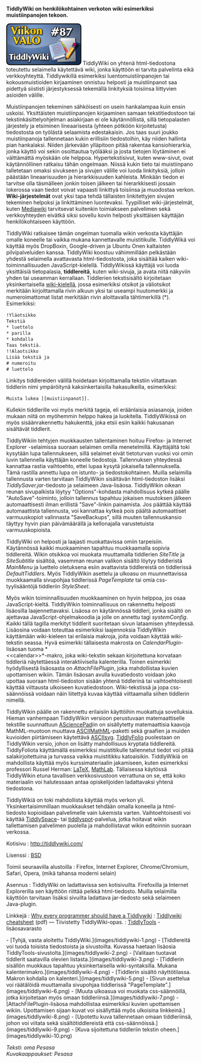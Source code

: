 <!--
Title: 2x35 TiddlyWiki - Viikon VALO #87
Date: 2012/08/26
Pageimage: valo87-tiddlywiki.png
Tags: Chrome,Chromium,Firefox,Internet Explorer,Opera,Safari,Muistiinpanot,Wiki
-->

**TiddlyWiki on henkilökohtainen verkoton wiki esimerkiksi
muistiinpanojen tekoon.**

![](images/valo87-tiddlywiki.png "fig:valo87-tiddlywiki.png") TiddlyWiki on
yhtenä html-tiedostona toteutettu selaimella käytettävä wiki, jonka
käyttöön ei tarvita palvelinta eikä verkkoyhteyttä. Tiddlywikillä
esimerkiksi luentomuistiinpanojen tai kokousmuistioiden kirjaaminen
onnistuu helposti ja muistiinpanot saa pidettyä siististi järjestyksessä
tekemällä linkityksiä toisiinsa liittyvien asioiden välille.

Muistiinpanojen tekeminen sähköisesti on usein hankalampaa kuin ensin
uskoisi. Yksittäisten muistiinpanojen kirjaaminen samaan
tekstitiedostoon tai tekstinkäsittelyohjelman asiakirjaan ei ole
käytännöllistä, sillä tietopalasten järjestely ja etsiminen
lineaarisesta (yhteen pötköön kirjoitetusta) tiedostosta on työlästä
selaamista edestakaisin. Jos taas suuri joukko muistiinpanoja
tallennetaan kukin erillisiin tiedostoihin, käy niiden hallinta pian
hankalaksi. Niiden järkevään ylläpitoon pitää rakentaa kansiohierarkia,
jonka käyttö voi sekin osoittautua työlääksi ja josta tietojen
löytäminen ei välttämättä myöskään ole helppoa. Hypertekstisivut, kuten
www-sivut, ovat käytännöllinen ratkaisu tähän ongelmaan. Niissä kukin
tieto tai muistiinpano talletetaan omaksi sivukseen ja sivujen välille
voi luoda linkityksiä, jolloin päästään lineaarisuuden ja
hierarkkisuuden kahleista. Minkään tiedon ei tarvitse olla täsmälleen
jonkin toisen jälkeen tai hierarkkisesti jossain lokerossa vaan tiedot
voivat vapaasti linkittyä toisiinsa ja muodostaa verkon.
**Wiki-järjestelmät** ovat yksi tapa tehdä tällaisten linkitettyjen
sivujen tekeminen helpoksi ja linkittäminen luontevaksi. Tyypilliset
wiki-järjestelmät, kuten [Mediawiki](Mediawiki) tarvitsevat
kuitenkin toimiakseen palvelimen sekä verkkoyhteyden eivätkä siksi
sovellu kovin helposti yksittäisen käyttäjän henkilökohtaiseen käyttöön.

TiddlyWiki ratkaisee tämän ongelman tuomalla wikin verkosta käyttäjän
omalle koneelle tai vaikka mukana kannettavalle muistitikulle.
TiddlyWikä voi käyttää myös DropBoxin, Google-driven ja Ubuntu Onen
kaltaisten pilvipalveluiden kanssa. TiddlyWiki koostuu vähimmillään
pelkästään yhdestä selaimella avattavasta html-tiedostosta, joka
sisältää kaiken wiki-toiminnallisuuden JavaScript-kielellä.
TiddlyWikissä käyttäjä voi luoda yksittäisiä tietopalasia,
**tiddlereitä**, kuten wiki-sivuja, ja avata niitä näkyviin yhden tai
useamman kerrallaan. Tiddlerien tekstisisältö kirjoitetaan
yksinkertaisella
[wiki-kielellä](http://oldwiki.tiddlywiki.org/wiki/TiddlyWiki_Markup),
jossa esimerkiksi otsikot ja väliotsikot merkitään kirjoittamalla rivin
alkuun yksi tai useampi huutomerkki ja numeroimattomat listat merkitään
rivin aloittavalla tähtimerkillä (\*). Esimerkiksi:

```
!Yläotsikko
Tekstiä
* luettelo
* parilla
* kohdalla
Taas tekstiä.
!!Alaotsikko
Lisää tekstiä ja
# numeroitu
# luettelo
```

Linkitys tiddlereiden välillä hoidetaan kirjoittamalla tekstiin
viitattavan tiddlerin nimi ympäröitynä kaksinkertaisilla hakasulkeilla,
esimerkiksi:

```
Muista lukea [[muistiinpanot]].
```

Kullekin tiddlerille voi myös merkitä tageja, eli eräänlaisia
asiasanoja, joiden mukaan niitä on myöhemmin helppo hakea ja luokitella.
TiddlyWikissä on myös sisäänrakennettu hakukenttä, joka etsii esiin
kaikki hakusanan sisältävät tiddlerit.

TiddlyWikiin tehtyjen muokkausten tallentaminen hoituu Firefox- ja
Internet Explorer -selaimissa suoraan selaimen omilla menetelmillä.
Käyttäjältä toki kysytään lupa tallennukseen, sillä selaimet eivät
tietoturvan vuoksi voi omin luvin tallennella käyttäjän koneelle
tiedostoja. Tallennuksen yhteydessä kannattaa rastia vaihtoehto, ettei
lupaa kysytä jokaisella tallennuksella. Tämä rastilla annettu lupa on
istunto- ja tiedostokohtainen. Muilla selaimilla tallennusta varten
tarvitaan TiddlyWikin sisältävän html-tiedoston lisäksi
*TiddlySaver.jar*-tiedosto ja selaimeen Java-lisäosa. TiddlyWikin oikean
reunan sivupalkista löytyy "Options"-kohdasta mahdollisuus kytkeä päälle
"AutoSave"-toiminto, jolloin tallennus tapahtuu jokaisen muutoksen
jälkeen automaattisesti ilman erillistä "Save"-linkin painamista. Jos
päättää käyttää automaattista tallennusta, voi kannattaa kytkeä pois
päältä automaattiset varmuuskopiot valinnasta "SaveBackups", sillä
muuten tallennuskansio täyttyy hyvin pian päivämäärällä ja kellonajalla
varustetuista varmuuskopioista.

TiddlyWiki on helposti ja laajasti muokattavissa omiin tarpeisiin.
Käytännössä kaikki muokaaminen tapahtuu muokkaamalla sopivia
tiddlereitä. Wikin otsikkoa voi muokata muuttamalla tiddlerien
*SiteTitle* ja *SiteSubtitle* sisältöä, vasemman reunan valikon sisältö
löytyy tiddleristä *MainMenu* ja luettelo oletuksena esiin avattavista
tiddlereistä on tiddlerissä *DefaultTiddlers*. Myös TiddlyWikin asettelu
ja ulkoasu on muunnettavissa muokkaamalla sivupohjaa tiddlerissä
*PageTemplate* tai omia css-tyylisääntöjä tiddleriin *StyleSheet*.

Myös wikin toiminnallisuuden muokkaaminen on hyvin helppoa, jos osaa
JavaScript-kieltä. TiddlyWikin toiminnallisuus on rakennettu helposti
lisäosilla laajennettavaksi. Lisäosa on käytännössä tiddleri, jonka
sisältö on ajettavaa JavaScript-ohjelmakoodia ja jolle on annettu tagi
*systemConfig*. Kaikki tällä tagilla merkityt tiddlerit suoritetaan
sivun lataamisen yhteydessä. Lisäosina voidaan toteuttaa esimerkiksi
laajennoksia TiddlyWikin käyttämään wiki-kieleen tai erilaisia makroja,
joita voidaan käyttää wiki-tekstin seassa. Hyvä esimerkki tällaisesta
makrosta on *CalendarPlugin*-lisäosan tuoma * <br /><\<calendar\>\>*-makro,
joka wiki-tekstin sekaan kirjoitettuna korvataan tiddleriä näytettäessä
interaktiivisella kalenterilla. Toinen esimerkki hyödyllisestä
lisäosasta on *AttachFilePlugin*, joka mahdollistaa kuvien upottamisen
wikiin. Tämän lisäosan avulla kuvatiedosto voidaan joko upottaa suoraan
html-tiedoston sisään yhtenä tiddlerinä tai vaihtoehtoisesti käyttää
viittausta ulkoiseen kuvatiedostoon. Wiki-tekstissä ja jopa
css-säännöissä voidaan näin liitettyä kuvaa käyttää viittaamalla siihen
tiddlerin nimellä.

TiddlyWikin päälle on rakennettu erilaisiin käyttöihin muokattuja
sovelluksia. Hieman vanhempaan TiddlyWikin versioon perustuvaan
matemaattiselle tekstille suunnattuun
[ASciencePad](http://math.chapman.edu/~jipsen/asciencepad/asciencepad.html)iin
on sisällytetty matemaattisia kaavoja MathML-muotoon muuttava
[ASCIIMathML](http://www1.chapman.edu/~jipsen/mathml/asciimath.html)-paketti
sekä graafien ja muiden kuvioiden piirtämiseen käytettävä
[ASCIIsvg](http://www1.chapman.edu/~jipsen/svg/asciisvg.html).
[TiddlyFolio](http://tiddlyfolio.tiddlyspot.com/) puolestaan on
TiddlyWikin versio, johon on lisätty mahdollisuus kryptata tiddlereitä.
TiddlyFoliota käyttämällä esimerkiksi muistitikulle tallennetut tiedot
voi pitää salakirjoitettuina ja turvassa vaikka muistitikku katoaisikin.
TiddlyWikiä on mahdollista käyttää myös kurssimateriaalin jakamiseen,
kuten esimerkiksi professori Russel Herman:
[LaTeX](http://people.uncw.edu/hermanr/LaTeX/),
[MathLab](http://people.uncw.edu/hermanr/Wiki/MatlabWiki.html).
Tällaisessa käytössä TiddlyWikin etuna tavallisen verkkosivustoon
verrattuna on se, että koko materiaalin voi halutessaan antaa
opiskelijoiden ladattavaksi yhtenä tiedostona.

TiddlyWikiä on toki mahdollista käyttää myös verkon yli.
Yksinkertaisimmillaan muokkaukset tehdään omalla koneella ja
html-tiedosto kopioidaan palvelimelle vain lukemista varten.
Vaihtoehtoisesti voi käyttää [TiddlySpace](http://tiddlyspace.com/)- tai
[tiddlyspot](http://tiddlyspot.com/)-palvelua, jotka hoitavat wikin
tallettamisen palvelimen puolella ja mahdollistavat wikin editoinnin
suoraan verkossa.

Kotisivu
:   <http://tiddlywiki.com/>

Lisenssi
:   [BSD](http://en.wikipedia.org/wiki/BSD_licenses)

Toimii seuraavilla alustoilla
:   Firefox, Internet Explorer, Chrome/Chromium, Safari, Opera, (mikä
    tahansa moderni selain)

Asennus
:   TiddlyWiki on ladattavissa sen kotisivuilta. Firefoxilla ja Internet
    Explorerilla sen käyttöön riittää pelkkä html-tiedosto. Muilla
    selaimilla käyttöön tarvitaan lisäksi sivuilta ladattava
    jar-tiedosto sekä selaimeen Java-plugin.

Linkkejä
:   [Why every programmer should have a
    Tiddlywiki](http://eriwen.com/tools/wikify-yourself/)
:   [Tiddlywiki
    cheatsheet](http://www.virtuniv.cz/images/e/ed/Tiddlywiki_cheatsheet.pdf)
    (pdf) — Tiivistetty TiddlyWiki-opas.
:   [TiddlyTools](http://www.tiddlytools.com/) - lisäosavarasto

<div class="psgallery" markdown="1">
-   [Tyhjä, vasta aloitettu TiddlyWiki.](images/tiddlywiki-1.png)
-   [Tiddlereitä voi tuoda toisista tiedostoista ja sivustoilta. Kuvassa
    haetaan lisäosia TiddlyTools-sivustolta.](images/tiddlywiki-2.png)
-   [Valitaan tuotavat tiddlerit saatavilla olevien
    listasta.](images/tiddlywiki-3.png)
-   [Tiddlerin sisällön muokkaus tapahtuu yksinkertaisella
    wiki-syntaksilla. Mukana kalenterimakro.](images/tiddlywiki-4.png)
-   [Tiddlerin sisältö näyttötilassa. Makron kohdalla on
    kalenteri.](images/tiddlywiki-5.png)
-   [Sivun asettelua voi räätälöidä muuttamalla sivupohjaa tiddlerissä
    "PageTemplate".](images/tiddlywiki-6.png)
-   [Muuta ulkoasua voi muokata css-säännöillä, jotka kirjoitetaan myös
    omaan tiddleriinsä.](images/tiddlywiki-7.png)
-   [AttachFilePlugin-lisäosa mahdollistaa esimerkiksi kuvien
    upottamisen wikiin. Upottamisen sijaan kuvat voi sisällyttää myös
    ulkoisina linkkeinä.](images/tiddlywiki-8.png)
-   [Upotettu kuva tallennetaan omaan tiddleriinsä, johon voi viitata
    sekä sisältötiddlereistä että
    css-säännöissä.](images/tiddlywiki-9.png)
-   [Kuva sijoitettuna tiddleriin tekstin
    oheen.](images/tiddlywiki-10.png)
</div>

*Teksti: oma Pesasa* <br />
*Kuvakaappaukset: Pesasa*
